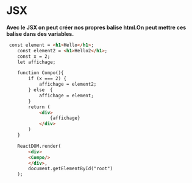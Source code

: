 # JSX

**Avec le JSX on peut créer nos propres balise html.On peut mettre ces balise dans des variables.**

```html
 const element = <h1>Hello</h1>;
    const element2 = <h1>Hello2</h1>;
    const x = 2;
    let affichage;

    function Compo(){
        if (x === 2) {
            affichage = element2;
        } else  {
            affichage = element;
        }
        return (
            <div>
                {affichage}
            </div>
        )
    }

    ReactDOM.render(
        <div> 
        <Compo/>
        </div>,
        document.getElementById("root")
    );
```
